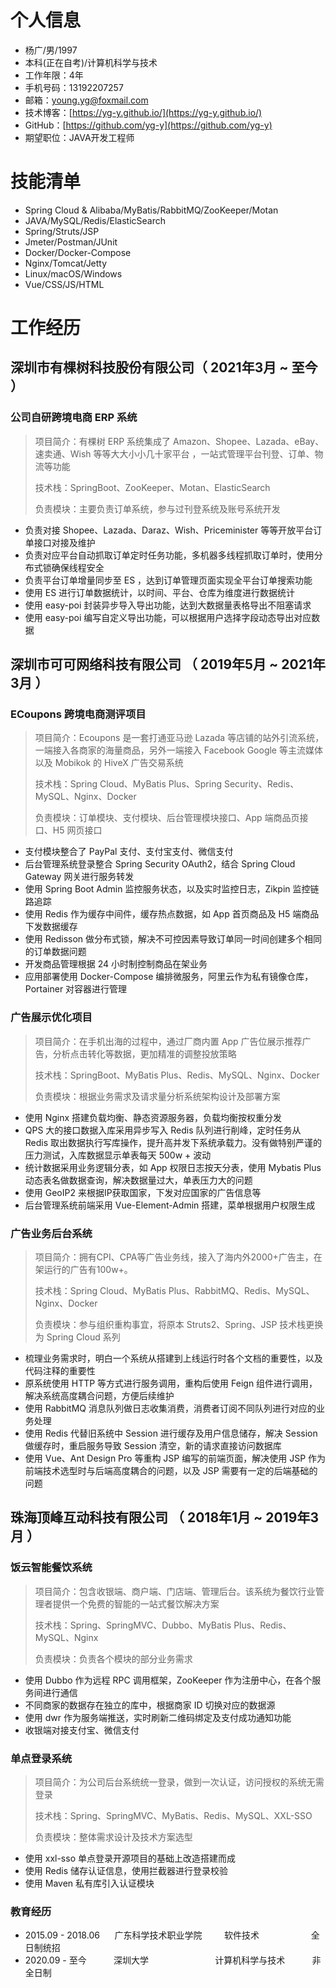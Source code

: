 # 个人信息

- 杨广/男/1997
- 本科(正在自考)/计算机科学与技术
- 工作年限：4年
- 手机号码：13192207257
- 邮箱：young.yg@foxmail.com
- 技术博客：[https://yg-y.github.io/](https://yg-y.github.io/)
- GitHub：[https://github.com/yg-y](https://github.com/yg-y)
- 期望职位：JAVA开发工程师

# 技能清单

- Spring Cloud & Alibaba/MyBatis/RabbitMQ/ZooKeeper/Motan
- JAVA/MySQL/Redis/ElasticSearch
- Spring/Struts/JSP
- Jmeter/Postman/JUnit
- Docker/Docker-Compose
- Nginx/Tomcat/Jetty
- Linux/macOS/Windows
- Vue/CSS/JS/HTML

# 工作经历

## 深圳市有棵树科技股份有限公司（ 2021年3月 ~ 至今 ）

### 公司自研跨境电商 ERP 系统

> 项目简介：有棵树 ERP 系统集成了 Amazon、Shopee、Lazada、eBay、速卖通、Wish 等等大大小小几十家平台
> ，一站式管理平台刊登、订单、物流等功能
>
> 技术栈：SpringBoot、ZooKeeper、Motan、ElasticSearch
>
> 负责模块：主要负责订单系统，参与过刊登系统及账号系统开发

- 负责对接 Shopee、Lazada、Daraz、Wish、Priceminister 等等开放平台订单接口对接及维护
- 负责对应平台自动抓取订单定时任务功能，多机器多线程抓取订单时，使用分布式锁确保线程安全
- 负责平台订单增量同步至 ES ，达到订单管理页面实现全平台订单搜索功能
- 使用 ES 进行订单数据统计，以时间、平台、仓库为维度进行数据统计
- 使用 easy-poi 封装异步导入导出功能，达到大数据量表格导出不阻塞请求
- 使用 easy-poi 编写自定义导出功能，可以根据用户选择字段动态导出对应数据

## 深圳市可可网络科技有限公司 （ 2019年5月 ~ 2021年3月 ）

### ECoupons 跨境电商测评项目

> 项目简介：Ecoupons 是一套打通亚马逊 Lazada 等店铺的站外引流系统，一端接入各商家的海量商品，另外一端接入 Facebook Google 等主流媒体以及 Mobikok 的 HiveX 广告交易系统
>
>技术栈：Spring Cloud、MyBatis Plus、Spring Security、Redis、MySQL、Nginx、Docker
>
>负责模块：订单模块、支付模块、后台管理模块接口、App 端商品页接口、H5 网页接口

- 支付模块整合了 PayPal 支付、支付宝支付、微信支付
- 后台管理系统登录整合 Spring Security OAuth2，结合 Spring Cloud Gateway 网关进行服务转发
- 使用 Spring Boot Admin 监控服务状态，以及实时监控日志，Zikpin 监控链路追踪
- 使用 Redis 作为缓存中间件，缓存热点数据，如 App 首页商品及 H5 端商品下发数据缓存
- 使用 Redisson 做分布式锁，解决不可控因素导致订单同一时间创建多个相同的订单数据问题
- 开发商品管理根据 24 小时制控制商品在架业务
- 应用部署使用 Docker-Compose 编排微服务，阿里云作为私有镜像仓库，Portainer 对容器进行管理

### 广告展示优化项目

> 项目简介：在手机出海的过程中，通过厂商内置 App 广告位展示推荐广告，分析点击转化等数据，更加精准的调整投放策略
>
>技术栈：SpringBoot、MyBatis Plus、Redis、MySQL、Nginx、Docker
>
>负责模块：根据业务需求及请求量分析系统架构设计及部署方案

- 使用 Nginx 搭建负载均衡、静态资源服务器，负载均衡按权重分发
- QPS 大的接口数据入库采用异步写入 Redis 队列进行削峰，定时任务从 Redis 取出数据执行写库操作，提升高并发下系统承载力。没有做特别严谨的压力测试，入库数据显示单表每天 500w + 波动
- 统计数据采用业务逻辑分表，如 App 权限日志按天分表，使用 Mybatis Plus 动态表名做数据查询，解决数据量过大，单表压力大的问题
- 使用 GeoIP2 来根据IP获取国家，下发对应国家的广告信息等
- 后台管理系统前端采用 Vue-Element-Admin 搭建，菜单根据用户权限生成

### 广告业务后台系统

> 项目简介：拥有CPI、CPA等广告业务线，接入了海内外2000+广告主，在架运行的广告有100w+。
>
>技术栈：Spring Cloud、MyBatis Plus、RabbitMQ、Redis、MySQL、Nginx、Docker
>
>负责模块：参与组织重构事宜，将原本 Struts2、Spring、JSP 技术栈更换为 Spring Cloud 系列

- 梳理业务需求时，明白一个系统从搭建到上线运行时各个文档的重要性，以及代码注释的重要性
- 原系统使用 HTTP 等方式进行服务调用，重构后使用 Feign 组件进行调用，解决系统高度耦合问题，方便后续维护
- 使用 RabbitMQ 消息队列做日志收集消费，消费者订阅不同队列进行对应的业务处理
- 使用 Redis 代替旧系统中 Session 进行缓存及用户信息储存，解决 Session 做缓存时，重启服务导致 Session 清空，新的请求直接访问数据库
- 使用 Vue、Ant Design Pro 等重构 JSP 编写的前端页面，解决使用 JSP 作为前端技术选型时与后端高度耦合的问题，以及 JSP 需要有一定的后端基础的问题

## 珠海顶峰互动科技有限公司 （ 2018年1月 ~ 2019年3月 ）

### 饭云智能餐饮系统

> 项目简介：包含收银端、商户端、门店端、管理后台。该系统为餐饮行业管理者提供一个免费的智能的一站式餐饮解决方案
>
>技术栈：Spring、SpringMVC、Dubbo、MyBatis Plus、Redis、MySQL、Nginx
>
>负责模块：负责各个模块的部分业务需求

- 使用 Dubbo 作为远程 RPC 调用框架，ZooKeeper 作为注册中心，在各个服务间进行通信
- 不同商家的数据存在独立的库中，根据商家 ID 切换对应的数据源
- 使用 dwr 作为服务端推送，实时刷新二维码绑定及支付成功通知功能
- 收银端对接支付宝、微信支付

### 单点登录系统

> 项目简介：为公司后台系统统一登录，做到一次认证，访问授权的系统无需登录
>
>技术栈：Spring、SpringMVC、MyBatis、Redis、MySQL、XXL-SSO
>
>负责模块：整体需求设计及技术方案选型

- 使用 xxl-sso 单点登录开源项目的基础上改造搭建而成
- 使用 Redis 储存认证信息，使用拦截器进行登录校验
- 使用 Maven 私有库引入认证模块

### 教育经历

- 2015.09 - 2018.06 &nbsp;&nbsp;&nbsp;&nbsp; 广东科学技术职业学院 &nbsp;&nbsp;&nbsp;&nbsp;&nbsp;&nbsp;&nbsp; 软件技术
  &nbsp;&nbsp;&nbsp;&nbsp;&nbsp;&nbsp;&nbsp;&nbsp;&nbsp;&nbsp;&nbsp;&nbsp;&nbsp;&nbsp;&nbsp;&nbsp;&nbsp;&nbsp;&nbsp;
  全日制统招
- 2020.09 - 至今 &nbsp;&nbsp;&nbsp;&nbsp;&nbsp;&nbsp;&nbsp;&nbsp;&nbsp; 深圳大学
  &nbsp;&nbsp;&nbsp;&nbsp;&nbsp;&nbsp;&nbsp;&nbsp;&nbsp;&nbsp;&nbsp;&nbsp;&nbsp;&nbsp;&nbsp;&nbsp;&nbsp;&nbsp;&nbsp;&nbsp;&nbsp;&nbsp;&nbsp;&nbsp;&nbsp;
  计算机科学与技术 &nbsp;&nbsp;&nbsp;&nbsp;&nbsp;&nbsp;&nbsp;&nbsp;&nbsp; 非全日制
  